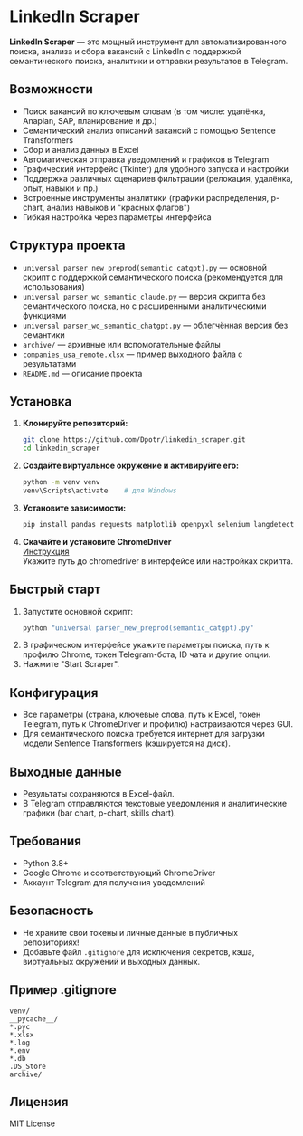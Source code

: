 # LinkedIn Scraper

**LinkedIn Scraper** — это мощный инструмент для автоматизированного поиска, анализа и сбора вакансий с LinkedIn с поддержкой семантического поиска, аналитики и отправки результатов в Telegram.

## Возможности

- Поиск вакансий по ключевым словам (в том числе: удалёнка, Anaplan, SAP, планирование и др.)
- Семантический анализ описаний вакансий с помощью Sentence Transformers
- Сбор и анализ данных в Excel
- Автоматическая отправка уведомлений и графиков в Telegram
- Графический интерфейс (Tkinter) для удобного запуска и настройки
- Поддержка различных сценариев фильтрации (релокация, удалёнка, опыт, навыки и пр.)
- Встроенные инструменты аналитики (графики распределения, p-chart, анализ навыков и "красных флагов")
- Гибкая настройка через параметры интерфейса

## Структура проекта

- `universal parser_new_preprod(semantic_catgpt).py` — основной скрипт с поддержкой семантического поиска (рекомендуется для использования)
- `universal parser_wo_semantic_claude.py` — версия скрипта без семантического поиска, но с расширенными аналитическими функциями
- `universal parser_wo_semantic_chatgpt.py` — облегчённая версия без семантики
- `archive/` — архивные или вспомогательные файлы
- `companies_usa_remote.xlsx` — пример выходного файла с результатами
- `README.md` — описание проекта

## Установка

1. **Клонируйте репозиторий:**
   ```sh
   git clone https://github.com/Dpotr/linkedin_scraper.git
   cd linkedin_scraper
   ```

2. **Создайте виртуальное окружение и активируйте его:**
   ```sh
   python -m venv venv
   venv\Scripts\activate    # для Windows
   ```

3. **Установите зависимости:**
   ```sh
   pip install pandas requests matplotlib openpyxl selenium langdetect undetected-chromedriver sentence-transformers
   ```

4. **Скачайте и установите ChromeDriver**  
   [Инструкция](https://chromedriver.chromium.org/downloads)  
   Укажите путь до chromedriver в интерфейсе или настройках скрипта.

## Быстрый старт

1. Запустите основной скрипт:
   ```sh
   python "universal parser_new_preprod(semantic_catgpt).py"
   ```
2. В графическом интерфейсе укажите параметры поиска, путь к профилю Chrome, токен Telegram-бота, ID чата и другие опции.
3. Нажмите "Start Scraper".

## Конфигурация

- Все параметры (страна, ключевые слова, путь к Excel, токен Telegram, путь к ChromeDriver и профилю) настраиваются через GUI.
- Для семантического поиска требуется интернет для загрузки модели Sentence Transformers (кэшируется на диск).

## Выходные данные

- Результаты сохраняются в Excel-файл.
- В Telegram отправляются текстовые уведомления и аналитические графики (bar chart, p-chart, skills chart).

## Требования

- Python 3.8+
- Google Chrome и соответствующий ChromeDriver
- Аккаунт Telegram для получения уведомлений

## Безопасность

- Не храните свои токены и личные данные в публичных репозиториях!
- Добавьте файл `.gitignore` для исключения секретов, кэша, виртуальных окружений и выходных данных.

## Пример .gitignore

```
venv/
__pycache__/
*.pyc
*.xlsx
*.log
*.env
*.db
.DS_Store
archive/
```

## Лицензия

MIT License

